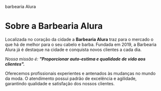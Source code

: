 <!DOCTYPE html>
<html lang="pt-br">
  <head>
  <meta charset="UTF-8">
  <litle>barbearia Alura</litle>
  <link rel="stylesheet" href="styles.css">
  
  <styles>
  
  </styles>
  </head>
  
  <body>
<h1 styles="text-aling: center; background: ">Sobre a Barbearia Alura</h1>

<p stiles="text aling: center">Localizada no coração da cidade a <strong>Barbearia Alura</strong> traz para o mercado o que há de melhor para o seu cabelo e barba. Fundada em 2019, a Barbearia Alura já é destaque na cidade e conquista novos clientes a cada dia.</p>

<p styles="font-size: 20px; text-aling: center"><em>Nossa missão é: <strong>"Proporcionar auto-estima e qualidade de vida aos clientes".</strong></em></p>

<p styles="text-align: center">Oferecemos profissionais experientes e antenados às mudanças no mundo da moda. O atendimento possui padrão de excelência e agilidade, garantindo qualidade e satisfação dos nossos clientes.</p>
  </body>
    </html>
